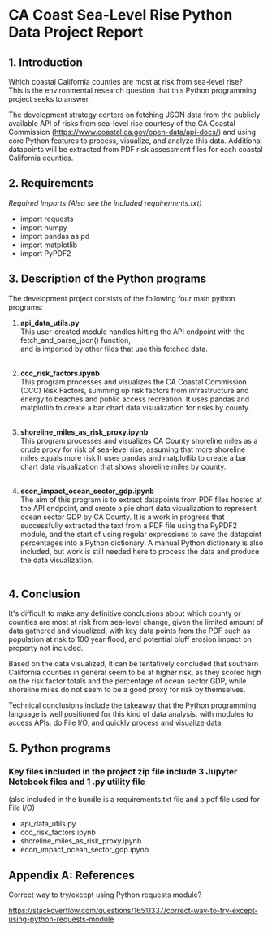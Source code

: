 # CA Coast Sea-Level Rise Python Data Project Report

## 1. Introduction

Which coastal California counties are most at risk from sea-level rise? <br />
This is the environmental research question that this Python programming project seeks to answer.

<p>
The development strategy centers on fetching JSON data from the publicly available API 
of risks from sea-level rise courtesy of the CA Coastal Commission 
(<a href="https://www.coastal.ca.gov/open-data/api-docs/">https://www.coastal.ca.gov/open-data/api-docs/</a>)
and using core Python features to process, visualize, and analyze this data.
Additional datapoints will be extracted from PDF risk assessment files for each coastal California counties.
</p>

## 2. Requirements

_Required Imports (Also see the included requirements.txt)_

- import requests
- import numpy
- import pandas as pd
- import matplotlib
- import PyPDF2

## 3. Description of the Python programs

The development project consists of the following four main python programs:

1. **api_data_utils.py**<br />
   This user-created module handles hitting the API endpoint with the fetch_and_parse_json() function,<br />
   and is imported by other files that use this fetched data.
   <br />&nbsp;<br />

2. **ccc_risk_factors.ipynb**<br />
   This program processes and visualizes the CA Coastal Commission (CCC) Risk Factors, summing up
   risk factors from infrastructure and energy to beaches and public access recreation.
   It uses pandas and matplotlib to create a bar chart data visualization for risks by county.
   <br />&nbsp;<br />

3. **shoreline_miles_as_risk_proxy.ipynb**<br />
   This program processes and visualizes CA County shoreline miles as a crude proxy for risk of sea-level rise,
   assuming that more shoreline miles equals more risk
   It uses pandas and matplotlib to create a bar chart data visualization that shows shoreline miles by county.
   <br />&nbsp;<br />

4. **econ_impact_ocean_sector_gdp.ipynb**<br />
   The aim of this program is to extract datapoints from PDF files hosted at the API endpoint, and
   create a pie chart data visualization to represent ocean sector GDP by CA County.
   It is a work in progress that successfully extracted the text from a PDF file using the PyPDF2 module,
   and the start of using regular expressions to save the datapoint percentages into a Python dictionary.
   A manual Python dictionary is also included, but work is still needed here to process the data and
   produce the data visualization.
   <br />&nbsp;<br />

## 4. Conclusion

It's difficult to make any definitive conclusions about which county or counties are
most at risk from sea-level change, given the limited amount of data gathered and visualized,
with key data points from the PDF such as population at risk to 100 year flood, and potential bluff erosion
impact on property not included.

<p>Based on the data visualized, it can be tentatively concluded that southern California counties in general seem
to be at higher risk, as they scored high on the risk factor totals and the percentage of ocean sector GDP,
while shoreline miles do not seem to be a good proxy for risk by themselves.</p>

<p>Technical conclusions include the takeaway that the Python programming language is well positioned for this kind of 
data analysis, with modules to access APIs, do File I/O, and quickly process and visualize data.</p>

## 5. Python programs

### Key files included in the project zip file include 3 Jupyter Notebook files and 1 .py utility file <br />

(also included in the bundle is a requirements.txt file and a pdf file used for File I/O)

- api_data_utils.py
- ccc_risk_factors.ipynb
- shoreline_miles_as_risk_proxy.ipynb
- econ_impact_ocean_sector_gdp.ipynb

## Appendix A: References

Correct way to try/except using Python requests module?

https://stackoverflow.com/questions/16511337/correct-way-to-try-except-using-python-requests-module
